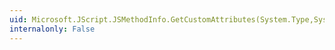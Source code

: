 ```yaml
---
uid: Microsoft.JScript.JSMethodInfo.GetCustomAttributes(System.Type,System.Boolean)
internalonly: False
---
```

